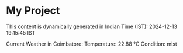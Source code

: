 # My Project

This content is dynamically generated in Indian Time (IST): 2024-12-13 19:15:45 IST


Current Weather in Coimbatore:
Temperature: 22.88 °C
Condition: mist
